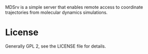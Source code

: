 
MDSrv is a simple server that enables remote access to coordinate trajectories from molecular dynamics simulations.


License
=======

Generally GPL 2, see the LICENSE file for details.
